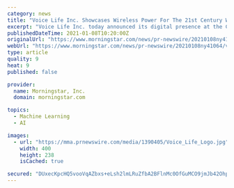 ```yaml
---
category: news
title: "Voice Life Inc. Showcases Wireless Power For The 21st Century With NVIDIA Deep Learning Accelerator Technology At CES 2021 Showcase"
excerpt: "Voice Life Inc. today announced its digital presence at the CES 2021 Showcase launching the Life-Line Power Connect platform based upon a terahertz-based scalable network designed for far field wireless charging."
publishedDateTime: 2021-01-08T10:20:00Z
originalUrl: "https://www.morningstar.com/news/pr-newswire/20210108ny41064/voice-life-inc-showcases-wireless-power-for-the-21st-century-with-nvidia-deep-learning-accelerator-technology-at-ces-2021-showcase"
webUrl: "https://www.morningstar.com/news/pr-newswire/20210108ny41064/voice-life-inc-showcases-wireless-power-for-the-21st-century-with-nvidia-deep-learning-accelerator-technology-at-ces-2021-showcase"
type: article
quality: 9
heat: 9
published: false

provider:
  name: Morningstar, Inc.
  domain: morningstar.com

topics:
  - Machine Learning
  - AI

images:
  - url: "https://mma.prnewswire.com/media/1390405/Voice_Life_Logo.jpg"
    width: 400
    height: 238
    isCached: true

secured: "DUxecKpcHQ5vooVqAZbxs+eLsh2lmLRuZfbA2BFlnMc0OfGuMCO9jmJb42OhpGClHyGQiPs+g4Htx6uShUaR2xmwfuV/p7ricqo7HwL+YlXmUm87Bdg7aLoo2trh9b/qqbr9VN6Z0PGE2mqJW2A2bZbP5Ng7KaETAS9Kqyw9gqgdS4Na54es5usZ/37GjIYu6pX3GTRhA6IQaEvEuTjm2xunUEjdClMV4JXekXK9GmrJ0jcbwyv33frWswaQeJA5b29ZcnoBs6QJZsRNWeGowNZJjVQhue6iQCNla6oy+hwUjDhiUNrUjQa19X8GEX8FyTe5vQn/CCz+s9O9AtMcfr+dFU/aoY8kB7dJw30bUpI=;EP/20lvBAIipbe4zZr31HA=="
---
```



